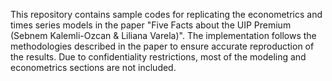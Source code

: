 This repository contains sample codes for replicating the econometrics and times series models in the paper "Five Facts about the UIP Premium (Sebnem Kalemli-Ozcan & Liliana Varela)". The implementation follows the methodologies described in the paper to ensure accurate reproduction of the results. Due to confidentiality restrictions, most of the modeling and econometrics sections are not included.
